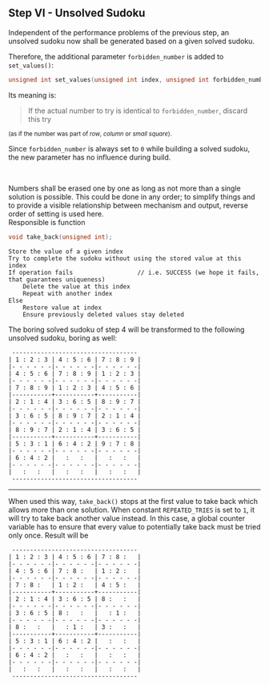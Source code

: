 ## Step VI - Unsolved Sudoku

Independent of the performance problems of the previous step,
an unsolved sudoku now shall be generated based on a given
solved sudoku.

Therefore, the additional parameter `forbidden_number` is added to `set_values()`:
```c
unsigned int set_values(unsigned int index, unsigned int forbidden_number);
```

Its meaning is:
> If the actual number to try is identical to `forbidden_number`, discard this try

<sup>(as if the number was part of _row_, _column_ or _small square_).</sup>

Since `forbidden_number` is always set to `0` while building a solved sudoku,
the new parameter has no influence during build.

&nbsp;

Numbers shall be erased one by one as long as not more than a single solution is possible.
This could be done in any order; to simplify things
and to provide a visible relationship between mechanism and output,
reverse order of setting is used here.  
Responsible is function
```c
void take_back(unsigned int);
```
```
Store the value of a given index
Try to complete the sudoku without using the stored value at this index
If operation fails                  // i.e. SUCCESS (we hope it fails, that guarantees uniqueness)
    Delete the value at this index
    Repeat with another index
Else
    Restore value at index
    Ensure previously deleted values stay deleted
```

The boring solved sudoku of step 4 will be transformed
to the following unsolved sudoku, boring as well:
```
 -----------------------------------
| 1 : 2 : 3 | 4 : 5 : 6 | 7 : 8 : 9 |
|- - - - - -|- - - - - -|- - - - - -|
| 4 : 5 : 6 | 7 : 8 : 9 | 1 : 2 : 3 |
|- - - - - -|- - - - - -|- - - - - -|
| 7 : 8 : 9 | 1 : 2 : 3 | 4 : 5 : 6 |
|-----------+-----------+-----------|
| 2 : 1 : 4 | 3 : 6 : 5 | 8 : 9 : 7 |
|- - - - - -|- - - - - -|- - - - - -|
| 3 : 6 : 5 | 8 : 9 : 7 | 2 : 1 : 4 |
|- - - - - -|- - - - - -|- - - - - -|
| 8 : 9 : 7 | 2 : 1 : 4 | 3 : 6 : 5 |
|-----------+-----------+-----------|
| 5 : 3 : 1 | 6 : 4 : 2 | 9 : 7 : 8 |
|- - - - - -|- - - - - -|- - - - - -|
| 6 : 4 : 2 |   :   :   |   :   :   |
|- - - - - -|- - - - - -|- - - - - -|
|   :   :   |   :   :   |   :   :   |
 ----------------------------------- 
```

---

When used this way, `take_back()` stops at the first value to take back
which allows more than one solution. When constant `REPEATED_TRIES`
is set to `1`, it will try to take back another value instead. In this case,
a global counter variable has to ensure that every value to potentially take back
must be tried only once. Result will be
```
 -----------------------------------
| 1 : 2 : 3 | 4 : 5 : 6 | 7 : 8 :   |
|- - - - - -|- - - - - -|- - - - - -|
| 4 : 5 : 6 | 7 : 8 :   | 1 : 2 :   |
|- - - - - -|- - - - - -|- - - - - -|
| 7 : 8 :   | 1 : 2 :   | 4 : 5 :   |
|-----------+-----------+-----------|
| 2 : 1 : 4 | 3 : 6 : 5 | 8 :   :   |
|- - - - - -|- - - - - -|- - - - - -|
| 3 : 6 : 5 | 8 :   :   |   : 1 :   |
|- - - - - -|- - - - - -|- - - - - -|
| 8 :   :   |   : 1 :   | 3 :   :   |
|-----------+-----------+-----------|
| 5 : 3 : 1 | 6 : 4 : 2 |   :   :   |
|- - - - - -|- - - - - -|- - - - - -|
| 6 : 4 : 2 |   :   :   |   :   :   |
|- - - - - -|- - - - - -|- - - - - -|
|   :   :   |   :   :   |   :   :   |
 -----------------------------------
```

